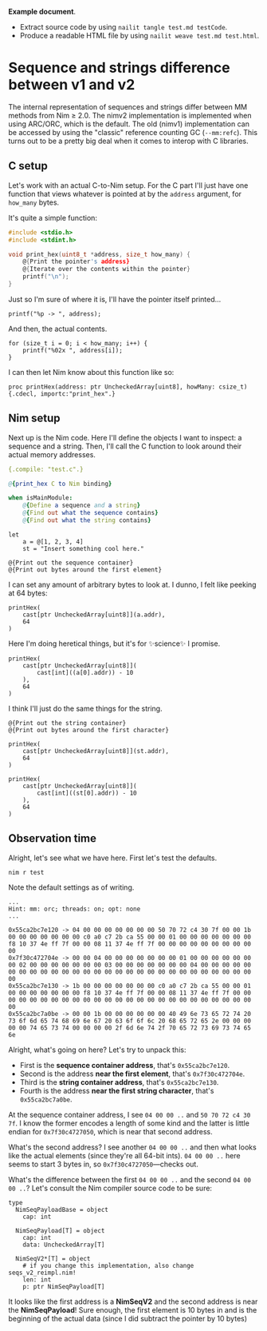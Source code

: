 **Example document**.

* Extract source code by using `nailit tangle test.md testCode`.
* Produce a readable HTML file by using `nailit weave test.md test.html`.

# Sequence and strings difference between v1 and v2

The internal representation of sequences and strings differ between MM methods from Nim ≥ 2.0. The nimv2 implementation is implemented when using ARC/ORC, which is the default. The old (nimv1) implementation can be accessed by using the "classic" reference counting GC (`--mm:refc`). This turns out to be a pretty big deal when it comes to interop with C libraries.

## C setup

Let's work with an actual C-to-Nim setup. For the C part I'll just have one function that views whatever is pointed at by the `address` argument, for `how_many` bytes.

It's quite a simple function:

``` /test.c
#include <stdio.h>
#include <stdint.h>

void print_hex(uint8_t *address, size_t how_many) {
    @{Print the pointer's address}
    @{Iterate over the contents within the pointer}
    printf("\n");
}
```

Just so I'm sure of where it is, I'll have the pointer itself printed…

``` Print the pointer's address
printf("%p -> ", address);
```

And then, the actual contents.

``` Iterate over the contents within the pointer
for (size_t i = 0; i < how_many; i++) {
    printf("%02x ", address[i]);
}
```

I can then let Nim know about this function like so:

``` print_hex C to Nim binding
proc printHex(address: ptr UncheckedArray[uint8], howMany: csize_t) {.cdecl, importc:"print_hex".}
```

## Nim setup

Next up is the Nim code. Here I'll define the objects I want to inspect: a sequence and a string. Then, I'll call the C function to look around their actual memory addresses.

``` /test.nim
{.compile: "test.c".}

@{print_hex C to Nim binding}

when isMainModule:
    @{Define a sequence and a string}
    @{Find out what the sequence contains}
    @{Find out what the string contains}
```

``` Define a sequence and a string
let
    a = @[1, 2, 3, 4]
    st = "Insert something cool here."
```

``` Find out what the sequence contains
@{Print out the sequence container}
@{Print out bytes around the first element}
```

I can set any amount of arbitrary bytes to look at. I dunno, I felt like peeking at 64 bytes:

``` Print out the sequence container
printHex(
    cast[ptr UncheckedArray[uint8]](a.addr),
    64
)
```

Here I'm doing heretical things, but it's for ✨science✨ I promise.

``` Print out bytes around the first element
printHex(
    cast[ptr UncheckedArray[uint8]](
        cast[int]((a[0].addr)) - 10
    ),
    64
)
```

I think I'll just do the same things for the string.

``` Find out what the string contains
@{Print out the string container}
@{Print out bytes around the first character}
```

``` Print out the string container
printHex(
    cast[ptr UncheckedArray[uint8]](st.addr),
    64
)
```

``` Print out bytes around the first character
printHex(
    cast[ptr UncheckedArray[uint8]](
        cast[int]((st[0].addr)) - 10
    ),
    64
)
```

## Observation time

Alright, let's see what we have here. First let's test the defaults.

``` Compile command, defaults
nim r test
```

Note the default settings as of writing.

``` Compiler output, defaults
...
Hint: mm: orc; threads: on; opt: none
...
```

``` Program output, defaults
0x55ca2bc7e120 -> 04 00 00 00 00 00 00 00 50 70 72 c4 30 7f 00 00 1b 00 00 00 00 00 00 00 c0 a0 c7 2b ca 55 00 00 01 00 00 00 00 00 00 00 f8 10 37 4e ff 7f 00 00 08 11 37 4e ff 7f 00 00 00 00 00 00 00 00 00 00
0x7f30c472704e -> 00 00 04 00 00 00 00 00 00 00 01 00 00 00 00 00 00 00 02 00 00 00 00 00 00 00 03 00 00 00 00 00 00 00 04 00 00 00 00 00 00 00 00 00 00 00 00 00 00 00 00 00 00 00 00 00 00 00 00 00 00 00 00 00
0x55ca2bc7e130 -> 1b 00 00 00 00 00 00 00 c0 a0 c7 2b ca 55 00 00 01 00 00 00 00 00 00 00 f8 10 37 4e ff 7f 00 00 08 11 37 4e ff 7f 00 00 00 00 00 00 00 00 00 00 00 00 00 00 00 00 00 00 00 00 00 00 00 00 00 00
0x55ca2bc7a0be -> 00 00 1b 00 00 00 00 00 00 40 49 6e 73 65 72 74 20 73 6f 6d 65 74 68 69 6e 67 20 63 6f 6f 6c 20 68 65 72 65 2e 00 00 00 00 00 74 65 73 74 00 00 00 00 2f 6d 6e 74 2f 70 65 72 73 69 73 74 65 6e
```

Alright, what's going on here? Let's try to unpack this:
* First is the **sequence container address**, that's `0x55ca2bc7e120`.
* Second is the address **near the first element**, that's `0x7f30c472704e`.
* Third is the **string container address**, that's `0x55ca2bc7e130`.
* Fourth is the address **near the first string character**, that's `0x55ca2bc7a0be`.

At the sequence container address, I see `04 00 00 ..` and `50 70 72 c4 30 7f`. I know the former encodes a length of some kind and the latter is little endian for `0x7f30c4727050`, which is near that second address.

What's the second address? I see another `04 00 00 ..` and then what looks like the actual elements (since they're all 64-bit ints). `04 00 00 ..` here seems to start 3 bytes in, so `0x7f30c4727050`—checks out.

What's the difference between the first `04 00 00 ..` and the second `04 00 00 ..`? Let's consult the Nim compiler source code to be sure:

``` Extract of nim/lib/system/seqs_v2.nim
type
  NimSeqPayloadBase = object
    cap: int

  NimSeqPayload[T] = object
    cap: int
    data: UncheckedArray[T]

  NimSeqV2*[T] = object
    # if you change this implementation, also change seqs_v2_reimpl.nim!
    len: int
    p: ptr NimSeqPayload[T]
```

It looks like the first address is a **NimSeqV2** and the second address is near the **NimSeqPayload**! Sure enough, the first element is 10 bytes in and is the beginning of the actual data (since I did subtract the pointer by 10 bytes)
